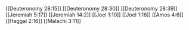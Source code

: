 [[Deuteronomy 28:15]]
[[Deuteronomy 28:30]]
[[Deuteronomy 28:39]]
[[Jeremiah 5:17]]
[[Jeremiah 14:2]]
[[Joel 1:10]]
[[Joel 1:16]]
[[Amos 4:6]]
[[Haggai 2:16]]
[[Malachi 3:11]]
